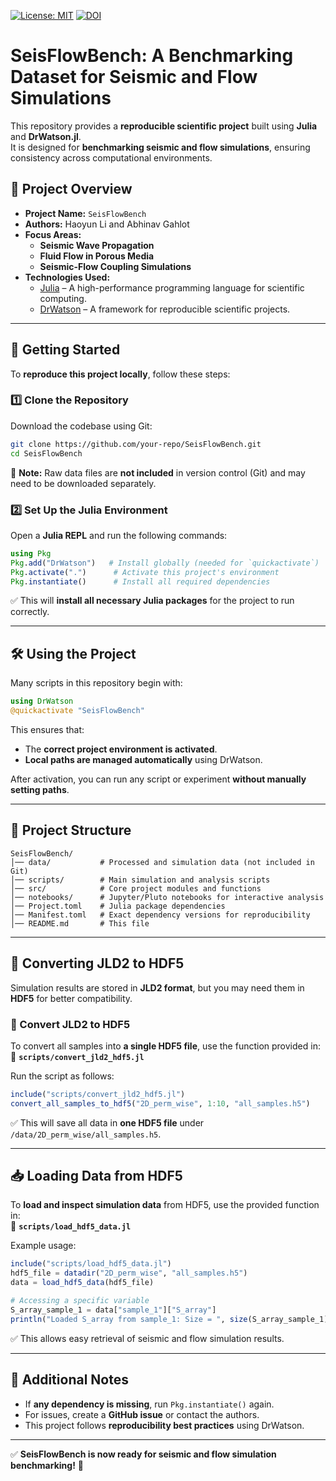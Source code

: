 [![License: MIT](https://img.shields.io/badge/License-MIT-yellow.svg)](https://github.com/haoyunl2/SeisFlowBench/blob/main/LICENSE)
[![DOI](https://zenodo.org/badge/DOI/10.5281/zenodo.14927938.svg)](https://doi.org/10.5281/zenodo.14927938)

# SeisFlowBench: A Benchmarking Dataset for Seismic and Flow Simulations  

This repository provides a **reproducible scientific project** built using **Julia** and **DrWatson.jl**.  
It is designed for **benchmarking seismic and flow simulations**, ensuring consistency across computational environments.  

## 📌 Project Overview  
- **Project Name:** `SeisFlowBench`  
- **Authors:** Haoyun Li and Abhinav Gahlot  
- **Focus Areas:**  
  - **Seismic Wave Propagation**  
  - **Fluid Flow in Porous Media**  
  - **Seismic-Flow Coupling Simulations**  
- **Technologies Used:**  
  - [Julia](https://julialang.org/) – A high-performance programming language for scientific computing.  
  - [DrWatson](https://juliadynamics.github.io/DrWatson.jl/stable/) – A framework for reproducible scientific projects.  

---

## 🚀 Getting Started  
To **reproduce this project locally**, follow these steps:  

### 1️⃣ Clone the Repository  
Download the codebase using Git:  
```sh
git clone https://github.com/your-repo/SeisFlowBench.git
cd SeisFlowBench
```  
🚨 **Note:** Raw data files are **not included** in version control (Git) and may need to be downloaded separately.  

### 2️⃣ Set Up the Julia Environment  
Open a **Julia REPL** and run the following commands:  
```julia
using Pkg
Pkg.add("DrWatson")   # Install globally (needed for `quickactivate`)
Pkg.activate(".")      # Activate this project's environment
Pkg.instantiate()      # Install all required dependencies
```  
✅ This will **install all necessary Julia packages** for the project to run correctly.  

---

## 🛠 Using the Project  
Many scripts in this repository begin with:  
```julia
using DrWatson
@quickactivate "SeisFlowBench"
```  
This ensures that:  
- The **correct project environment is activated**.  
- **Local paths are managed automatically** using DrWatson.  

After activation, you can run any script or experiment **without manually setting paths**.  

---

## 📂 Project Structure  
```
SeisFlowBench/
│── data/           # Processed and simulation data (not included in Git)
│── scripts/        # Main simulation and analysis scripts
│── src/            # Core project modules and functions
│── notebooks/      # Jupyter/Pluto notebooks for interactive analysis
│── Project.toml    # Julia package dependencies
│── Manifest.toml   # Exact dependency versions for reproducibility
│── README.md       # This file
```  

---

## 🔄 Converting JLD2 to HDF5  
Simulation results are stored in **JLD2 format**, but you may need them in **HDF5** for better compatibility.  

### 📌 Convert JLD2 to HDF5  
To convert all samples into **a single HDF5 file**, use the function provided in:  
📄 **`scripts/convert_jld2_hdf5.jl`**  

Run the script as follows:  
```julia
include("scripts/convert_jld2_hdf5.jl")
convert_all_samples_to_hdf5("2D_perm_wise", 1:10, "all_samples.h5")
```
✅ This will save all data in **one HDF5 file** under `/data/2D_perm_wise/all_samples.h5`.

---

## 📥 Loading Data from HDF5  
To **load and inspect simulation data** from HDF5, use the provided function in:  
📄 **`scripts/load_hdf5_data.jl`**  

Example usage:  
```julia
include("scripts/load_hdf5_data.jl")
hdf5_file = datadir("2D_perm_wise", "all_samples.h5")
data = load_hdf5_data(hdf5_file)

# Accessing a specific variable
S_array_sample_1 = data["sample_1"]["S_array"]
println("Loaded S_array from sample_1: Size = ", size(S_array_sample_1))
```

✅ This allows easy retrieval of seismic and flow simulation results.

---

## 📌 Additional Notes  
- If **any dependency is missing**, run `Pkg.instantiate()` again.  
- For issues, create a **GitHub issue** or contact the authors.  
- This project follows **reproducibility best practices** using DrWatson.  

---

✅ **SeisFlowBench is now ready for seismic and flow simulation benchmarking!** 🚀  
